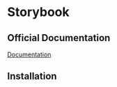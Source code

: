 Storybook
====================

Official Documentation
----------------------
[Documentation](https://storybook.js.org/docs/react/writing-stories/introduction)


Installation
------------
